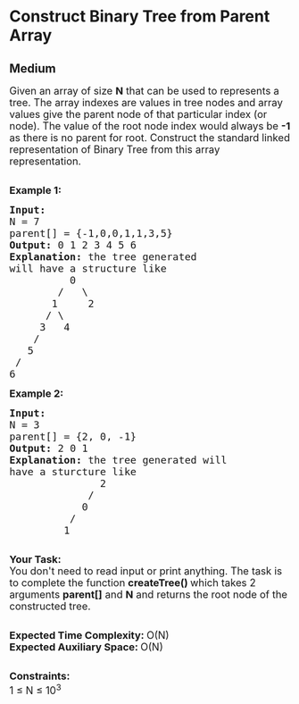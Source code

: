 # Construct Binary Tree from Parent Array
## Medium 
<div class="problem-statement">
                <p></p><p><span style="font-size:18px">Given an array of size <strong>N</strong> that can be used to&nbsp;represents a tree. The&nbsp;array indexes are values in tree nodes and array values give the parent node of that particular index (or node). The value of the root node index would always be <strong>-1</strong> as there is no parent for root. Construct the standard linked representation of Binary Tree from this array representation.</span></p>

<p><br>
<strong><span style="font-size:18px">Example 1:</span></strong></p>

<pre><strong><span style="font-size:18px">Input:
</span></strong><span style="font-size:18px">N = 7
parent[] = {-1,0,0,1,1,3,5}
<strong>Output: </strong>0 1 2 3 4 5 6<strong>
Explanation: </strong>the tree generated
will have a structure like 
&nbsp;       &nbsp; 0
&nbsp;&nbsp;&nbsp;&nbsp;&nbsp;&nbsp;  /&nbsp;&nbsp; \
&nbsp;&nbsp;&nbsp;&nbsp;&nbsp;  1&nbsp;&nbsp;&nbsp;&nbsp; 2
&nbsp;&nbsp;&nbsp;&nbsp;  / \
&nbsp;&nbsp;&nbsp;  3&nbsp;&nbsp; 4
&nbsp;&nbsp;  /
&nbsp;  5
 /
6</span></pre>

<p><strong><span style="font-size:18px">Example 2:</span></strong></p>

<pre><strong><span style="font-size:18px">Input:
</span></strong><span style="font-size:18px">N = 3
parent[] = {2, 0, -1}
<strong>Output: </strong>2 0 1<strong>
Explanation: </strong>the tree generated will
have a sturcture like
&nbsp; &nbsp; &nbsp; &nbsp;  &nbsp;&nbsp; &nbsp;  2
&nbsp; &nbsp; &nbsp; &nbsp; &nbsp; &nbsp;&nbsp; /&nbsp;&nbsp; 
&nbsp; &nbsp; &nbsp; &nbsp; &nbsp;  &nbsp;0&nbsp;  &nbsp;  
&nbsp; &nbsp; &nbsp; &nbsp; &nbsp; /&nbsp;&nbsp; 
&nbsp; &nbsp; &nbsp; &nbsp;  1   &nbsp; </span></pre>

<p><br>
<span style="font-size:18px"><strong>Your Task:</strong><br>
You don't need to read input or print anything.&nbsp;The task is to complete the function <strong>createTree()&nbsp;</strong>which takes 2 arguments&nbsp;<strong>parent[]</strong>&nbsp;and <strong>N</strong>&nbsp;and returns the root node of the constructed tree.</span></p>

<p><br>
<span style="font-size:18px"><strong>Expected Time Complexity:&nbsp;</strong>O(N)<br>
<strong>Expected Auxiliary Space:&nbsp;</strong>O(N)</span></p>

<p><br>
<span style="font-size:18px"><strong>Constraints:</strong><br>
1 ≤ N ≤ 10<sup>3</sup></span></p>
 <p></p>
            </div>